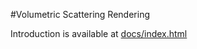 #Volumetric Scattering Rendering

Introduction is available at [docs/index.html](https://github.com/hilary217/cs184-final/master/docs/index.html)
